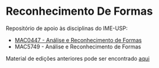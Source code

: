 # Reconhecimento De Formas

Repositório de apoio às disciplinas do IME-USP:

* [MAC0447 - Análise e Reconhecimento de Formas](https://bcc.ime.usp.br/principal/catalogo2017/disciplinas/MAC0447.html)
* MAC5749 - Análise e Reconhecimento de Formas

Material de edições anteriores pode ser encontrado [aqui](https://github.com/Larissa13/MAC5749)
